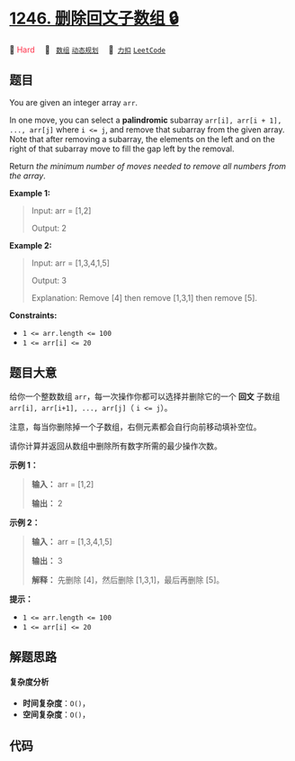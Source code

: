 # [1246. 删除回文子数组 🔒](https://2xiao.github.io/leetcode-js/problem/1246.html)

🔴 <font color=#ff334b>Hard</font>&emsp; 🔖&ensp; [`数组`](/tag/array.md) [`动态规划`](/tag/dynamic-programming.md)&emsp; 🔗&ensp;[`力扣`](https://leetcode.cn/problems/palindrome-removal) [`LeetCode`](https://leetcode.com/problems/palindrome-removal)

## 题目

You are given an integer array `arr`.

In one move, you can select a **palindromic** subarray `arr[i], arr[i + 1],
..., arr[j]` where `i <= j`, and remove that subarray from the given array.
Note that after removing a subarray, the elements on the left and on the right
of that subarray move to fill the gap left by the removal.

Return _the minimum number of moves needed to remove all numbers from the
array_.



**Example 1:**

> Input: arr = [1,2]
> 
> Output: 2

**Example 2:**

> Input: arr = [1,3,4,1,5]
> 
> Output: 3
> 
> Explanation: Remove [4] then remove [1,3,1] then remove [5].

**Constraints:**

  * `1 <= arr.length <= 100`
  * `1 <= arr[i] <= 20`


## 题目大意

给你一个整数数组 `arr`，每一次操作你都可以选择并删除它的一个 **回文** 子数组 `arr[i], arr[i+1], ..., arr[j]`（
`i <= j`）。

注意，每当你删除掉一个子数组，右侧元素都会自行向前移动填补空位。

请你计算并返回从数组中删除所有数字所需的最少操作次数。



**示例 1：**

> 
> 
> 
> 
> 
> **输入：** arr = [1,2]
> 
> **输出：** 2
> 
> 

**示例 2：**

> 
> 
> 
> 
> 
> **输入：** arr = [1,3,4,1,5]
> 
> **输出：** 3
> 
> **解释：** 先删除 [4]，然后删除 [1,3,1]，最后再删除 [5]。
> 
> 



**提示：**

  * `1 <= arr.length <= 100`
  * `1 <= arr[i] <= 20`


## 解题思路

#### 复杂度分析

- **时间复杂度**：`O()`，
- **空间复杂度**：`O()`，

## 代码

```javascript

```